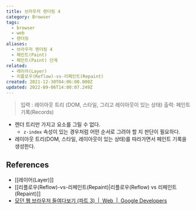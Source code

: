 ```yaml
---
title: 브라우저 렌더링 4
category: Browser
tags:
  - browser
  - web
  - 렌더링
aliases:
  - 브라우저 렌더링 4
  - 페인트(Paint)
  - 페인트(Paint) 단계
related:
  - 레이어(Layer)
  - 리플로우(Reflow)-vs-리페인트(Repaint)
created: 2021-12-30T04:06:00.000Z
updated: 2022-09-06T14:00:07.249Z
---
```


<Metadata />

> 입력 : 레이아웃 트리 (DOM, 스타일, 그리고 레이아웃이 있는 상태)
> 출력: 페인트 기록(Records)

- 렌더 트리만 가지고 요소를 그릴 수 없다.
  - `z-index` 속성이 있는 경우처럼 어떤 순서로 그려야 할 지 판단이 필요하다.
- 레이아웃 트리(DOM, 스타일, 레이아웃이 있는 상태)를 따라가면서 페인트 기록을 생성한다.

## References

- [[레이어(Layer)]]
- [[리플로우(Reflow)-vs-리페인트(Repaint)|리플로우(Reflow) vs 리페인트(Repaint)]]
- [모던 웹 브라우저 들여다보기 (파트 3)  |  Web  |  Google Developers](https://developers.google.com/web/updates/2018/09/inside-browser-part3?hl=ko#%ED%8E%98%EC%9D%B8%ED%8A%B8)
